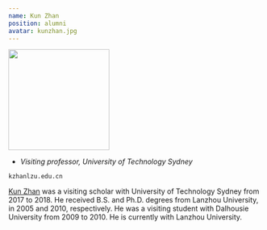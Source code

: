```yaml
---
name: Kun Zhan
position: alumni
avatar: kunzhan.jpg
---
```


<img width="200" src="{{site.baseurl}}/images/people/{{page.avatar}}" data-action="zoom">

- _Visiting professor, University of Technology Sydney_<br>
<!--- _Science coach. Collaborator. Transdisciplinary optimist._-->

<i class="fa fa-envelope-o"></i> `kzhanlzu.edu.cn`

[Kun Zhan](https://kunzhan.github.io/) was a visiting scholar with University of Technology Sydney from 2017 to 2018. He received B.S. and Ph.D. degrees from Lanzhou University, in 2005 and 2010, respectively.
He was a visiting student with Dalhousie University from 2009 to 2010. He is currently with Lanzhou University.
